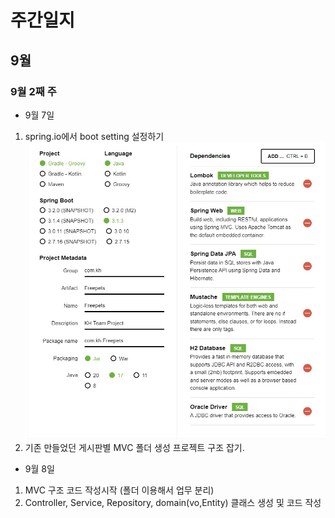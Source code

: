 # 주간일지

## 9월

### 9월 2째 주

- 9월 7일

1. spring.io에서 boot setting 설정하기<img src="Weekly_Report/resources/Freepets_SpringBoot_setting.jpg"/>
2. 기존 만들었던 게시판별 MVC 폴더 생성 프로젝트 구조 잡기.


- 9월 8일

1. MVC 구조 코드 작성시작 (폴더 이용해서 업무 분리)
2. Controller, Service, Repository, domain(vo,Entity) 클래스 생성 및 코드 작성
